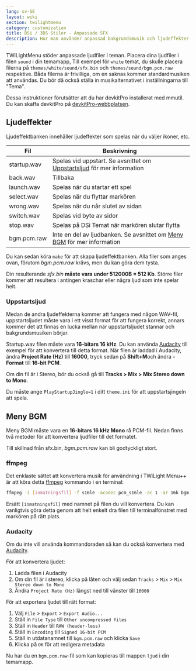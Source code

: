 ```yaml
---
lang: sv-SE
layout: wiki
section: twilightmenu
category: customization
title: DSi / 3DS Stiler - Anpassade SFX
description: Hur man använder anpassad bakgrundsmusik och ljudeffekter i DSi och 3DS stilar för TWiLight Menu++
---
```


TWiLightMenu stöder anpassade ljudfiler i teman. Placera dina ljudfiler i filen `sound` i din temamapp, Till exempel för `white` temat, du skulle placera filerna på `themes/white/sound/sfx.bin` och `themes/sound/bgm.pcm.raw` respektive. Båda filerna är frivilliga, om en saknas kommer standardmusiken att användas. Du bör då också ställa in musikalternativet i inställningarna till "Tema".

Dessa instruktioner förutsätter att du har devkitPro installerat med mmutil. Du kan skaffa devkitPro på [devkitPro-webbplatsen](https://devkitpro.org/wiki/Getting_Started).

## Ljudeffekter
Ljudeffektbanken innehåller ljudeffekter som spelas när du väljer ikoner, etc.

| Fil         | Beskrivning                                                                              |
| ----------- | ---------------------------------------------------------------------------------------- |
| startup.wav | Spelas vid uppstart. Se avsnittet om [Uppstartsljud](#startup-sound) för mer information |
| back.wav    | Tillbaka                                                                                 |
| launch.wav  | Spelas när du startar ett spel                                                           |
| select.wav  | Spelas när du flyttar markören                                                           |
| wrong.wav   | Spelas när du når slutet av sidan                                                        |
| switch.wav  | Spelas vid byte av sidor                                                                 |
| stop.wav    | Spelas på DSi Temat när markören slutar flytta                                           |
| bgm.pcm.raw | Inte en del av ljudbanken. Se avsnittet om [Meny BGM](#menu-bgm) för mer information     |

Du kan sedan köra `make` för att skapa ljudeffektbanken. Alla filer som anges ovan, förutom *bgm.pcm.raw* krävs, men du kan göra dem tysta.

Din resulterande *sfx.bin* **måste vara under 512000B = 512 Kb**. Större filer kommer att resultera i antingen kraschar eller några ljud som inte spelar helt.

### Uppstartsljud
Medan de andra ljudeffekterna kommer att fungera med någon WAV-fil, uppstartsljudet måste vara i ett visst format för att fungera korrekt, annars kommer det att finnas en lucka mellan när uppstartsljudet stannar och bakgrundsmusiken börjar.

Startup.wav filen måste vara **16-bitars 16 kHz**. Du kan använda [Audacity](https://www.audacityteam.org/download/) till exempel för att konvertera till detta format. När filen är laddad i Audacity, ändra **Project Rate (Hz)** till **16000**, tryck sedan på **Shift+M**och ändra **-Format** till **16-bit PCM**.

Om din fil är i Stereo, bör du också gå till **Tracks > Mix > Mix Stereo down to Mono**.

Du måste ange `PlayStartupJingle=1` i ditt `theme.ini` för att uppstartsjingeln att spela.


## Meny BGM
Meny BGM måste vara en **16-bitars 16 kHz Mono** rå PCM-fil. Nedan finns två metoder för att konvertera ljudfiler till det formatet.

Till skillnad från sfx.bin, *bgm.pcm.raw* kan bli godtyckligt stort.

### ffmpeg
Det enklaste sättet att konvertera musik för användning i TWiLight Menu++ är att köra detta [ffmpeg](https://ffmpeg.org) kommando i en terminal:

```bash
ffmpeg -i [inmatningsfil] -f s16le -acodec pcm_s16le -ac 1 -ar 16k bgm.pcm.raw
```

Ersätt `[inmatningsfil]` med namnet på filen du vill konvertera. Du kan vanligtvis göra detta genom att helt enkelt dra filen till terminalfönstret med markören på rätt plats.

### Audacity
Om du inte vill använda kommandoraden så kan du också konvertera med [Audacity](https://www.audacityteam.org/download/).

För att konvertera ljudet:
1. Ladda filen i Audacity
1. Om din fil är i stereo, klicka på låten och välj sedan `Tracks` > `Mix` > `Mix Stereo down to Mono`
1. Ändra `Project Rate (Hz)` längst ned till vänster till `16000`

För att exportera ljudet till rätt format:
1. Välj `File` > `Export` > `Export Audio...`
1. Ställ in `File Type` till `Other uncompressed files`
1. Ställ in `Header` till `RAW (header-less)`
1. Ställ in `Encoding` till `Signed 16-bit PCM`
1. Ställ in utdatanamnet till `bgm.pcm.raw` och klicka `Save`
1. Klicka på `OK` för att redigera metadata

Nu har du en `bgm.pcm.raw`-fil som kan kopieras till mappen `ljud` i din temamapp.
